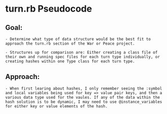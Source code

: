 # turn.rb Pseudocode

## Goal: 
    - Determine what type of data structure would be the best fit to approach the turn.rb section of the War or Peace project.
  
    - Structures up for comparison are: Either creating a class file of their own and running spec files for each turn type individually, or creating hashes within one Type class for each turn type.
      
## Approach:
    - When first learing about hashes, I only remember seeing the :symbol and local variables being used for key => value pair keys, and then a various data type used for the vaules. If any of the data within the hash solution is to be dynamic, I may need to use @instance_variables for either key or value elements of the hash.
